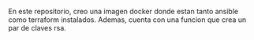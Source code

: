 En este repositorio, creo una imagen docker donde estan tanto ansible como terraform instalados. Ademas, cuenta con una funcion que crea un par de claves rsa.
